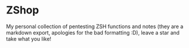 # ZShop

My personal collection of pentesting ZSH functions and notes (they are a markdown export, apologies for the bad formatting :D), leave a star and take what you like!
